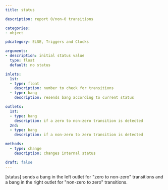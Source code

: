 ```yaml
---
title: status

description: report 0/non-0 transitions

categories:
- object

pdcategory: ELSE, Triggers and Clocks

arguments:
- description: initial status value
  type: float
  default: no status

inlets:
  1st:
  - type: float
    description: number to check for transitions
  - type: bang
    description: resends bang according to current status

outlets:
  1st:
  - type: bang
    description: if a zero to non-zero transition is detected
  2nd:
  - type: bang
    description: if a non-zero to zero transition is detected

methods:
  - type: change
    description: changes internal status

draft: false
---
```


[status] sends a bang in the left outlet for "zero to non-zero" transitions and a bang in the right outlet for "non-zero to zero" transitions.
